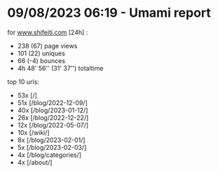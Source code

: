 # 09/08/2023 06:19 - Umami report
for www.shifeiti.com [24h] :

 - 238 (67) page views
 - 101 (22) uniques
 - 66 (-4) bounces
 - 4h 48' 56'' (31' 37'') totaltime


top 10 urls:
 - 53x [/]
 - 51x [/blog/2022-12-09/]
 - 40x [/blog/2023-01-12/]
 - 26x [/blog/2022-12-22/]
 - 12x [/blog/2022-05-07/]
 - 10x [/wiki/]
 - 8x [/blog/2023-02-01/]
 - 5x [/blog/2023-02-03/]
 - 4x [/blog/categories/]
 - 4x [/about/]


